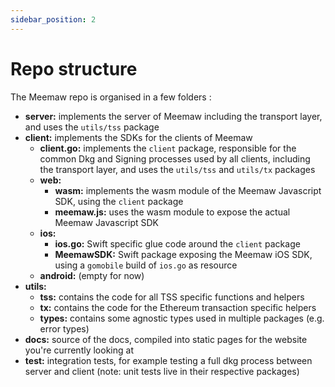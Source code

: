 ```yaml
---
sidebar_position: 2
---
```


# Repo structure

The Meemaw repo is organised in a few folders :

* **server:** implements the server of Meemaw including the transport layer, and uses the `utils/tss` package
* **client:** implements the SDKs for the clients of Meemaw
    * **client.go:** implements the `client` package, responsible for the common Dkg and Signing processes used by all clients, including the transport layer, and uses the `utils/tss` and `utils/tx` packages
    * **web:** 
        * **wasm:** implements the wasm module of the Meemaw Javascript SDK, using the `client` package
        * **meemaw.js:** uses the wasm module to expose the actual Meemaw Javascript SDK
    * **ios:** 
        * **ios.go:** Swift specific glue code around the `client` package
        * **MeemawSDK:** Swift package exposing the Meemaw iOS SDK, using a `gomobile` build of `ios.go` as resource
    * **android:** (empty for now)
* **utils:**
    * **tss:** contains the code for all TSS specific functions and helpers
    * **tx:** contains the code for the Ethereum transaction specific helpers
    * **types:** contains some agnostic types used in multiple packages (e.g. error types)
* **docs:** source of the docs, compiled into static pages for the website you're currently looking at
* **test:** integration tests, for example testing a full dkg process between server and client (note: unit tests live in their respective packages)

